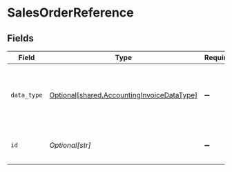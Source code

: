 # SalesOrderReference


## Fields

| Field                                                                                          | Type                                                                                           | Required                                                                                       | Description                                                                                    |
| ---------------------------------------------------------------------------------------------- | ---------------------------------------------------------------------------------------------- | ---------------------------------------------------------------------------------------------- | ---------------------------------------------------------------------------------------------- |
| `data_type`                                                                                    | [Optional[shared.AccountingInvoiceDataType]](../../models/shared/accountinginvoicedatatype.md) | :heavy_minus_sign:                                                                             | The underlying data type associated to the reference `id`.                                     |
| `id`                                                                                           | *Optional[str]*                                                                                | :heavy_minus_sign:                                                                             | Unique identifier to a record in `dataType`.                                                   |